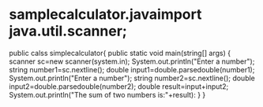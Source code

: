 # samplecalculator.javaimport java.util.scanner;
public calss simplecalculator{
public static void main(string[] args)
{
scanner sc=new scanner(system.in);
System.out.println("Enter a number");
string number1=sc.nextline();
double input1=double.parsedouble(number1);
System.out.println("Enter a number");
string number2=sc.nextline();
double input2=double.parsedouble(number2);
double result=input+input2;
System.out.println("The sum of two numbers is:"+result):
}
}
